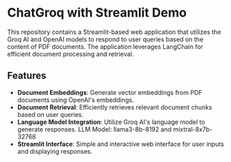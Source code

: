 # ChatGroq with Streamlit Demo

This repository contains a Streamlit-based web application that utilizes the Groq AI and OpenAI models to respond to user queries based on the content of PDF documents. The application leverages LangChain for efficient document processing and retrieval.

## Features

- **Document Embeddings**: Generate vector embeddings from PDF documents using OpenAI's embeddings.
- **Document Retrieval**: Efficiently retrieves relevant document chunks based on user queries.
- **Language Model Integration**: Utilize Groq AI's language model to generate responses. LLM Model: llama3-8b-8192 and mixtral-8x7b-32768
- **Streamlit Interface**: Simple and interactive web interface for user inputs and displaying responses.
